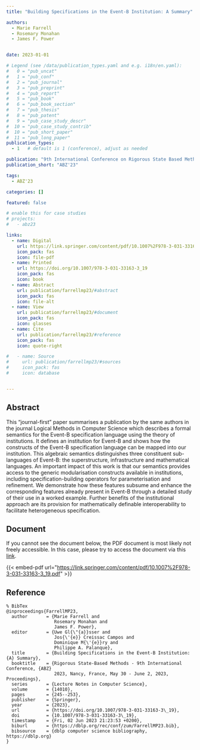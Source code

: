 ```yaml
---
title: "Building Specifications in the Event-B Institution: A Summary"

authors:
  - Marie Farrell
  - Rosemary Monahan
  - James F. Power


date: 2023-01-01

# Legend (see /data/publication_types.yaml and e.g. i18n/en.yaml): 
#   0 = "pub_uncat"
#   1 = "pub_conf"
#   2 = "pub_journal"
#   3 = "pub_preprint"
#   4 = "pub_report"
#   5 = "pub_book"
#   6 = "pub_book_section"
#   7 = "pub_thesis"
#   8 = "pub_patent"
#   9 = "pub_case_study_descr"
#  10 = "pub_case_study_contrib"
#  10 = "pub_short_paper"
#  11 = "pub_long_paper"
publication_types:
  - 1   # default is 1 (conference), adjust as needed

publication: "9th International Conference on Rigorous State Based Methods (ABZ'23)"
publication_short: "ABZ'23"

tags:
  - ABZ'23

categories: []

featured: false

# enable this for case studies
# projects:
#   - abz23

links:
  - name: Digital
    url: https://link.springer.com/content/pdf/10.1007%2F978-3-031-33163-3_19.pdf
    icon_pack: fas
    icon: file-pdf
  - name: Printed
    url: https://doi.org/10.1007/978-3-031-33163-3_19
    icon_pack: fas
    icon: book
  - name: Abstract
    url: publication/farrellmp23/#abstract
    icon_pack: fas
    icon: file-alt
  - name: View
    url: publication/farrellmp23/#document
    icon_pack: fas
    icon: glasses
  - name: Cite
    url: publication/farrellmp23/#reference
    icon_pack: fas
    icon: quote-right

#   - name: Source
#     url: publication/farrellmp23/#sources
#     icon_pack: fas
#     icon: database


---
```


## Abstract

This “journal-first” paper summarises a publication by the same authors in the journal Logical Methods in Computer Science which describes a formal semantics for the Event-B specification language using the theory of institutions. It defines an institution for Event-B and shows how the constructs of the Event-B specification language can be mapped into our institution. This algebraic semantics distinguishes three constituent sub-languages of Event-B: the superstructure, infrastructure and mathematical languages. An important impact of this work is that our semantics provides access to the generic modularisation constructs available in institutions, including specification-building operators for parameterisation and refinement. We demonstrate how these features subsume and enhance the corresponding features already present in Event-B through a detailed study of their use in a worked example. Further benefits of the institutional approach are its provision for mathematically definable interoperability to facilitate heterogeneous specification.

## Document

If you cannot see the document below, the PDF document is most likely not freely accessible. In this case, please try to access the document via this <a href="https://link.springer.com/content/pdf/10.1007%2F978-3-031-33163-3_19.pdf">link</a>.

{{< embed-pdf url="https://link.springer.com/content/pdf/10.1007%2F978-3-031-33163-3_19.pdf" >}}

## Reference

```
% BibTex
@inproceedings{FarrellMP23,
  author       = {Marie Farrell and
                  Rosemary Monahan and
                  James F. Power},
  editor       = {Uwe Gl{\"{a}}sser and
                  Jos{\'{e}} Creissac Campos and
                  Dominique M{\'{e}}ry and
                  Philippe A. Palanque},
  title        = {Building Specifications in the Event-B Institution: {A} Summary},
  booktitle    = {Rigorous State-Based Methods - 9th International Conference, {ABZ}
                  2023, Nancy, France, May 30 - June 2, 2023, Proceedings},
  series       = {Lecture Notes in Computer Science},
  volume       = {14010},
  pages        = {245--253},
  publisher    = {Springer},
  year         = {2023},
  url          = {https://doi.org/10.1007/978-3-031-33163-3\_19},
  doi          = {10.1007/978-3-031-33163-3\_19},
  timestamp    = {Fri, 02 Jun 2023 21:23:53 +0200},
  biburl       = {https://dblp.org/rec/conf/zum/FarrellMP23.bib},
  bibsource    = {dblp computer science bibliography, https://dblp.org}
}


```

<!-- # add information for case study papers (if available)
## Sources

- **Used formal method:**
  [ASM](/method/asm)
- **Resources and tools:**
  Asmeta

For more information, please contact the <a href ="mailto:silvia.bonfanti@unibg.it;arcaini@nii.ac.jp;angelo.gargantini@unibg.it;scandurra@unibg.it;elvinia.riccobene@unimi.it">authors</a>-->

